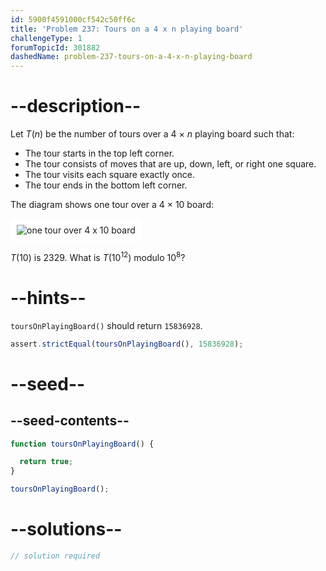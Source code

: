 ```yaml
---
id: 5900f4591000cf542c50ff6c
title: 'Problem 237: Tours on a 4 x n playing board'
challengeType: 1
forumTopicId: 301882
dashedName: problem-237-tours-on-a-4-x-n-playing-board
---
```


# --description--

Let $T(n)$ be the number of tours over a 4 × $n$ playing board such that:

- The tour starts in the top left corner.
- The tour consists of moves that are up, down, left, or right one square.
- The tour visits each square exactly once.
- The tour ends in the bottom left corner.

The diagram shows one tour over a 4 × 10 board:

<img class="img-responsive center-block" alt="one tour over 4 x 10 board" src="https://cdn.freecodecamp.org/curriculum/project-euler/tours-on-a-4-x-n-playing-board.gif" style="background-color: white; padding: 10px;">

$T(10)$ is 2329. What is $T({10}^{12})$ modulo ${10}^8$?

# --hints--

`toursOnPlayingBoard()` should return `15836928`.

```js
assert.strictEqual(toursOnPlayingBoard(), 15836928);
```

# --seed--

## --seed-contents--

```js
function toursOnPlayingBoard() {

  return true;
}

toursOnPlayingBoard();
```

# --solutions--

```js
// solution required
```
